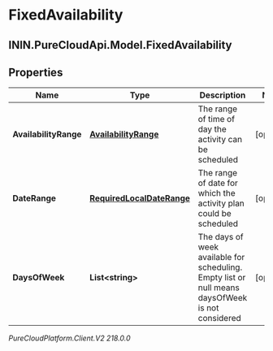 # FixedAvailability

## ININ.PureCloudApi.Model.FixedAvailability

## Properties

|Name | Type | Description | Notes|
|------------ | ------------- | ------------- | -------------|
| **AvailabilityRange** | [**AvailabilityRange**](AvailabilityRange) | The range of time of day the activity can be scheduled | [optional] |
| **DateRange** | [**RequiredLocalDateRange**](RequiredLocalDateRange) | The range of date for which the activity plan could be scheduled | [optional] |
| **DaysOfWeek** | **List&lt;string&gt;** | The days of week available for scheduling. Empty list or null means daysOfWeek is not considered | [optional] |



_PureCloudPlatform.Client.V2 218.0.0_
